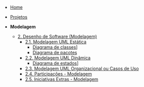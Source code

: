 <!-- docs/_sidebar.md -->

- [Home](/docs)
- [Projetos](/docs/Projeto/Projeto.md)

- **Modelagem**
  - [2. Desenho de Software (Modelagem)](/docs/Modelagem/2.Modelagem.md)
    - [2.1. Modelagem UML Estática](/docs/Modelagem/2.1.ModelagemEstatica/2.1.ModelagemEstatica.md)
      - [Diagrama de classes](/docs/Modelagem/2.1.ModelagemEstatica/diagrama_de_classes.md)]
      - [Diagrama de pacotes](/docs/Modelagem/2.1.ModelagemEstatica/diagrama_de_pacotes.md)
    - [2.2. Modelagem UML Dinâmica](/docs/Modelagem/2.2.ModelagemDinamica/2.2.ModelagemDinamica.md)
      - [Diagrama de estados](/docs/Modelagem/2.2.ModelagemDinamica/diagrama_de_estados.md)]
    - [2.3. Modelagem UML Organizacional ou Casos de Uso](/docs/Modelagem/2.3.ModelagemOrganizacionalCasosDeUso/2.3.ModelagemOrganizacionalCasosDeUso.md)
    - [2.4. Participações - Modelagem](/docs/Modelagem/2.4.ParticipacoesModelagem.md)
    - [2.5. Iniciativas Extras - Modelagem](/docs/Modelagem/2.5.IniciativasExtras.md)
